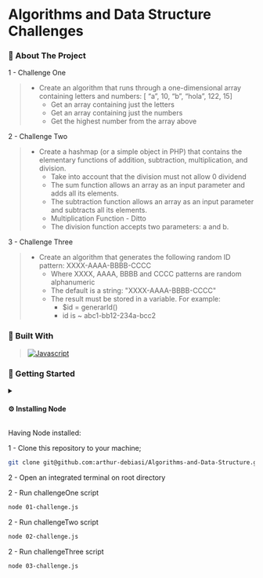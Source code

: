 # Algorithms and Data Structure Challenges

### 📖 About The Project

1 - Challenge One

> - Create an algorithm that runs through a one-dimensional array containing letters and numbers: [ “a”, 10, “b”, “hola”, 122, 15]
>    - Get an array containing just the letters
>    - Get an array containing just the numbers
>    - Get the highest number from the array above

2 - Challenge Two

> - Create a hashmap (or a simple object in PHP) that contains the elementary functions of addition, subtraction, multiplication, and division.
>    - Take into account that the division must not allow 0 dividend
>    - The sum function allows an array as an input parameter and adds all its elements.
>    - The subtraction function allows an array as an input parameter and subtracts all its elements.
>    - Multiplication Function - Ditto
>    - The division function accepts two parameters: a and b.

3 - Challenge Three

> - Create an algorithm that generates the following random ID pattern: XXXX-AAAA-BBBB-CCCC
>    - Where XXXX, AAAA, BBBB and CCCC patterns are random alphanumeric
>    - The default is a string: "XXXX-AAAA-BBBB-CCCC"
>    - The result must be stored in a variable. For example:
>        - $id = generarId()
>        - id is ~ abc1-bb12-234a-bcc2

### 🚀 Built With

> [![Javascript][Javascript]][Javascript-url]

### 🏁 Getting Started
<details>
<summary><h4>⚙️ Installing Node</h4></summary>

- Debian and Ubuntu based Linux distributions([font](https://github.com/nodesource/distributions#using-ubuntu-1))

```bash
curl -fsSL https://deb.nodesource.com/setup_18.x | sudo -E bash - &&\
sudo apt-get install -y nodejs
```

- macOS([font](https://nodejs.org/en/download/package-manager#macos))

Download the [macOS Installer](https://nodejs.org/en/#home-downloadhead) directly from the [nodejs.org](https://nodejs.org/) web site.

- Windows([font](https://nodejs.org/en/download/package-manager#windows-1))

Download the [Windows Installer](https://nodejs.org/en/#home-downloadhead) directly from the [nodejs.org](https://nodejs.org/) web site.

</details>

Having Node installed:

1 - Clone this repository to your machine;

```bash
git clone git@github.com:arthur-debiasi/Algorithms-and-Data-Structure.git
```
2 - Open an integrated terminal on root directory

2 - Run challengeOne script

```bash
node 01-challenge.js
```

2 - Run challengeTwo script

```bash
node 02-challenge.js
```

2 - Run challengeThree script

```bash
node 03-challenge.js
```


[Javascript]: https://img.shields.io/badge/javascript-F7DF1E?style=for-the-badge&logo=javascript&logoColor=white
[Javascript-url]: https://developer.mozilla.org/pt-BR/docs/Web/JavaScript
